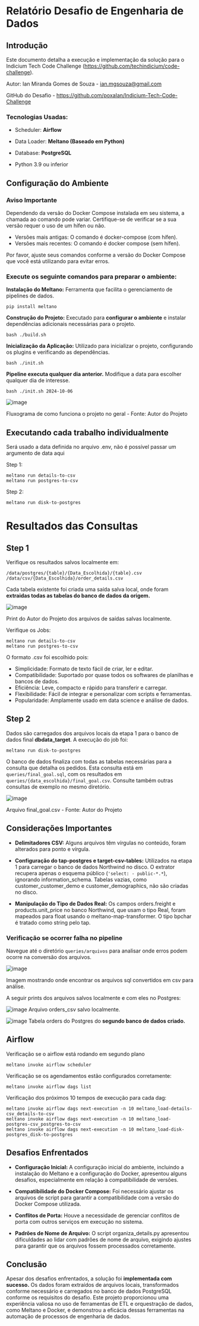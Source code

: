 # Relatório Desafio de Engenharia de Dados
## Introdução
Este documento detalha a execução e implementação da solução para o
Indicium Tech Code Challenge (https://github.com/techindicium/code-challenge).

Autor: Ian Miranda Gomes de Souza - ian.mgsouza@gmail.com

GitHub do Desafio - https://github.com/poxaIan/Indicium-Tech-Code-Challenge

### Tecnologias Usadas:
- Scheduler: **Airflow**

- Data Loader: **Meltano (Baseado em Python)**

- Database: **PostgreSQL**

- Python 3.9 ou inferior

## Configuração do Ambiente

### Aviso Importante
Dependendo da versão do Docker Compose instalada em seu sistema, 
a chamada ao comando pode variar. Certifique-se de verificar se a 
sua versão requer o uso de um hífen ou não.

- Versões mais antigas: O comando é docker-compose (com hífen).
- Versões mais recentes: O comando é docker compose (sem hífen).

Por favor, ajuste seus comandos conforme a versão do Docker Compose que você está utilizando para evitar erros.

### Execute os seguinte comandos para preparar o ambiente:
**Instalação do Meltano:** Ferramenta que facilita o gerenciamento de pipelines de dados.
```
pip install meltano
```

**Construção do Projeto:** Executado para **configurar o ambiente** e instalar dependências adicionais necessárias para o projeto.
```
bash ./build.sh
```

**Inicialização da Aplicação:** Utilizado para inicializar o projeto, configurando os plugins e verificando as dependências.
```
bash ./init.sh
```

**Pipeline executa qualquer dia anterior.** Modifique a data para escolher qualquer dia de interesse.
```
bash ./init.sh 2024-10-06
```

![image](https://github.com/poxaIan/Desafio_Engenharia_Dados/blob/main/Docs/Fluxograma.png)

Fluxograma de como funciona o projeto no geral - Fonte: Autor do Projeto


## Executando cada trabalho individualmente

Será usado a data definida no arquivo .env, não é possível passar um argumento de data aqui

Step 1:
```
meltano run details-to-csv
meltano run postgres-to-csv
```

Step 2:
```
meltano run disk-to-postgres
```


# Resultados das Consultas

## Step 1

Verifique os resultados salvos localmente em: 

```
/data/postgres/{table}/{Data_Escolhida}/{table}.csv
/data/csv/{Data_Escolhida}/order_details.csv
```
Cada tabela existente foi criada uma saída salva local, 
onde foram **extraidas todas as tabelas do banco de dados da origem.**

![image](https://github.com/poxaIan/Desafio_Engenharia_Dados/blob/main/Docs/resultados.png)

Print do Autor do Projeto dos arquivos de saídas salvas localmente.

Verifique os Jobs:

```
meltano run details-to-csv 
meltano run postgres-to-csv
```

O formato .csv foi escolhido pois:

- Simplicidade: Formato de texto fácil de criar, ler e editar.
- Compatibilidade: Suportado por quase todos os softwares de planilhas e bancos de dados.
- Eficiência: Leve, compacto e rápido para transferir e carregar.
- Flexibilidade: Fácil de integrar e personalizar com scripts e ferramentas.
- Popularidade: Amplamente usado em data science e análise de dados.

## Step 2


Dados são carregados dos arquivos locais da etapa 1
para o banco de dados final **dbdata_target**. A execução do job foi:

```
meltano run disk-to-postgres
```

O banco de dados finaliza com todas as tabelas necessárias para a consulta que 
detalha os pedidos. Esta consulta está em `queries/final_goal.sql`, com os resultados 
em `queries/{data_escolhida}/final_goal.csv`. Consulte também outras consultas de exemplo no 
mesmo diretório.

![image](https://github.com/poxaIan/Desafio_Engenharia_Dados/blob/main/Docs/step2.png)

Arquivo final_goal.csv - Fonte: Autor do Projeto

## Considerações Importantes


- **Delimitadores CSV:**
Alguns arquivos têm vírgulas no conteúdo, foram alterados para ponto e vírgula.


- **Configuração do tap-postgres e target-csv-tables:**
Utilizados na etapa 1 para carregar o banco de dados Northwind no disco. 
O extrator recupera apenas o esquema público (`'select: - public-*.*`), 
ignorando information_schema. Tabelas vazias, 
como customer_customer_demo e customer_demographics, não são criadas no disco.


- **Manipulação do Tipo de Dados Real:**
Os campos orders.freight e products.unit_price no banco Northwind, que usam o tipo Real, 
foram mapeados para float usando o meltano-map-transformer. O tipo bpchar é tratado 
como string pelo tap.

### Verificação se ocorrer falha no pipeline
Navegue até o diretório `queries/arquivos` para analisar onde erros podem ocorre na conversão dos arquivos.

![image](https://github.com/poxaIan/Desafio_Engenharia_Dados/blob/main/Docs/queries.png)

Imagem mostrando onde encontrar os arquivos sql convertidos em csv para análise.

A seguir prints dos arquivos salvos localmente e com eles no Postgres:

![image](https://github.com/poxaIan/Desafio_Engenharia_Dados/blob/main/Docs/orders_csv.png) 
Arquivo orders_csv salvo localmente.

![image](https://github.com/poxaIan/Desafio_Engenharia_Dados/blob/main/Docs/orders_south.png)
Tabela orders do Postgres do **segundo banco de dados criado.**






## Airflow

Verificação se o airflow está rodando em segundo plano
```
meltano invoke airflow scheduler
```

Verificação se os agendamentos estão configurados corretamente:

```
meltano invoke airflow dags list
```

Verificação dos próximos 10 tempos de execução para cada dag:

```
meltano invoke airflow dags next-execution -n 10 meltano_load-details-csv_details-to-csv
meltano invoke airflow dags next-execution -n 10 meltano_load-postgres-csv_postgres-to-csv 
meltano invoke airflow dags next-execution -n 10 meltano_load-disk-postgres_disk-to-postgres
```

## Desafios Enfrentados
- **Configuração Inicial:** A configuração inicial do ambiente, incluindo a 
instalação do Meltano e a configuração do Docker, apresentou alguns desafios, 
especialmente em relação à compatibilidade de versões.


- **Compatibilidade do Docker Compose:** Foi necessário ajustar os arquivos de script 
para garantir a compatibilidade com a versão do Docker Compose utilizada.


- **Conflitos de Porta:** Houve a necessidade de gerenciar conflitos de porta com outros 
serviços em execução no sistema.


- **Padrões de Nome de Arquivo:** O script organiza_details.py apresentou dificuldades ao lidar com padrões de nome de arquivo, exigindo ajustes para garantir que os arquivos fossem processados corretamente.

## Conclusão
Apesar dos desafios enfrentados, a solução foi **implementada com sucesso.** 
Os dados foram extraídos de arquivos locais, transformados conforme necessário 
e carregados no banco de dados PostgreSQL conforme os requisitos do desafio. 
Este projeto proporcionou uma experiência valiosa no uso de ferramentas de ETL 
e orquestração de dados, como Meltano e Docker, e demonstrou a eficácia dessas 
ferramentas na automação de processos de engenharia de dados.